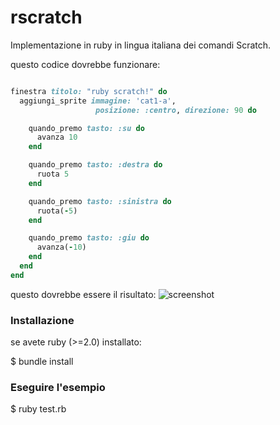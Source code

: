rscratch
========

Implementazione in ruby in lingua italiana dei comandi Scratch.

questo codice dovrebbe funzionare:

```ruby

finestra titolo: "ruby scratch!" do
  aggiungi_sprite immagine: 'cat1-a', 
  	               posizione: :centro, direzione: 90 do

    quando_premo tasto: :su do
      avanza 10
    end

    quando_premo tasto: :destra do
      ruota 5
    end

    quando_premo tasto: :sinistra do
      ruota(-5)
    end

    quando_premo tasto: :giu do
      avanza(-10)
    end
  end
end
```

questo dovrebbe essere il risultato:
![screenshot](https://github.com/RavennaLUG/rscratch/raw/master/media/screenshot.png)


### Installazione
se avete ruby (>=2.0) installato:

$ bundle install

### Eseguire l'esempio
$ ruby test.rb
